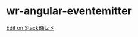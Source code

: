 # wr-angular-eventemitter

[Edit on StackBlitz ⚡️](https://stackblitz.com/edit/wr-angular-eventemitter)
